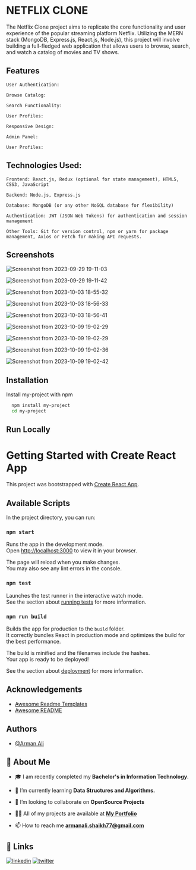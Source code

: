 
# NETFLIX CLONE

The Netflix Clone project aims to replicate the core functionality and user experience of the popular streaming platform Netflix. Utilizing the MERN stack (MongoDB, Express.js, React.js, Node.js), this project will involve building a full-fledged web application that allows users to browse, search, and watch a catalog of movies and TV shows.

## Features

    User Authentication: 

    Browse Catalog: 

    Search Functionality:

    User Profiles:
    
    Responsive Design:
    
    Admin Panel: 
    
    User Profiles:


## Technologies Used:

    Frontend: React.js, Redux (optional for state management), HTML5, CSS3, JavaScript
    
    Backend: Node.js, Express.js
    
    Database: MongoDB (or any other NoSQL database for flexibility)
    
    Authentication: JWT (JSON Web Tokens) for authentication and session management
    
    Other Tools: Git for version control, npm or yarn for package management, Axios or Fetch for making API requests.
    
## Screenshots

![Screenshot from 2023-09-29 19-11-03](https://github.com/armanali0786/Netflix_Clone/assets/76746226/a05be9fc-a355-4dfe-813b-21877f4dead3)

![Screenshot from 2023-09-29 19-11-42](https://github.com/armanali0786/Netflix_Clone/assets/76746226/7856e7d5-e5e3-43fd-87f8-656f5215d50e)

![Screenshot from 2023-10-03 18-55-32](https://github.com/armanali0786/Netflix_Clone/assets/76746226/ba3287e4-42ac-4908-a1eb-23e86ad016dd)

![Screenshot from 2023-10-03 18-56-33](https://github.com/armanali0786/Netflix_Clone/assets/76746226/b9aa021f-546e-4b3b-9700-e232da018d78)

![Screenshot from 2023-10-03 18-56-41](https://github.com/armanali0786/Netflix_Clone/assets/76746226/8f5121d9-3e08-4952-ac8d-b018c9031ac5)



![Screenshot from 2023-10-09 19-02-29](https://github.com/armanali0786/Netflix_Clone/assets/76746226/3a6c46fd-0eb5-45e0-920b-9b85407b3d12)

![Screenshot from 2023-10-09 19-02-29](https://github.com/armanali0786/Netflix_Clone/assets/76746226/90a5d079-ed16-4a8e-92f3-c801c215ff4f)

![Screenshot from 2023-10-09 19-02-36](https://github.com/armanali0786/Netflix_Clone/assets/76746226/12a0b5bd-2017-4aa2-99f8-9c0033678ee9)

![Screenshot from 2023-10-09 19-02-42](https://github.com/armanali0786/Netflix_Clone/assets/76746226/2eb853e1-c031-4f9e-adbe-ea9451c0b259)


## Installation

Install my-project with npm

```bash
  npm install my-project
  cd my-project
```
    
## Run Locally
# Getting Started with Create React App

This project was bootstrapped with [Create React App](https://github.com/facebook/create-react-app).

## Available Scripts

In the project directory, you can run:

### `npm start`

Runs the app in the development mode.\
Open [http://localhost:3000](http://localhost:3000) to view it in your browser.

The page will reload when you make changes.\
You may also see any lint errors in the console.

### `npm test`

Launches the test runner in the interactive watch mode.\
See the section about [running tests](https://facebook.github.io/create-react-app/docs/running-tests) for more information.

### `npm run build`

Builds the app for production to the `build` folder.\
It correctly bundles React in production mode and optimizes the build for the best performance.

The build is minified and the filenames include the hashes.\
Your app is ready to be deployed!

See the section about [deployment](https://facebook.github.io/create-react-app/docs/deployment) for more information.

## Acknowledgements

 - [Awesome Readme Templates](https://www.notion.so/templates/category/projects)
 - [Awesome README](https://github.com/armanali0786/awesome-readme)



## Authors

- [@Arman Ali](https://www.github.com/armanali0786)


## 🚀 About Me

- 🎓 I am recently completed my **Bachelor's in Information Technology**.

- 🌱 I’m currently learning **Data Structures and Algorithms.**

- 👯 I’m looking to collaborate on **OpenSource Projects**

- 👨‍💻 All of my projects are available at **[My Portfolio](https://github.com/armanali0786?tab=repositories)**

- 📫 How to reach me **armanali.shaikh77@gmail.com**



## 🔗 Links

[![linkedin](https://img.shields.io/badge/linkedin-0A66C2?style=for-the-badge&logo=linkedin&logoColor=white)](https://www.linkedin.com/in/arman-ali-8383081ab/)
[![twitter](https://img.shields.io/badge/twitter-1DA1F2?style=for-the-badge&logo=twitter&logoColor=white)](https://twitter.com/Arman_Ali_01?s=09/)


